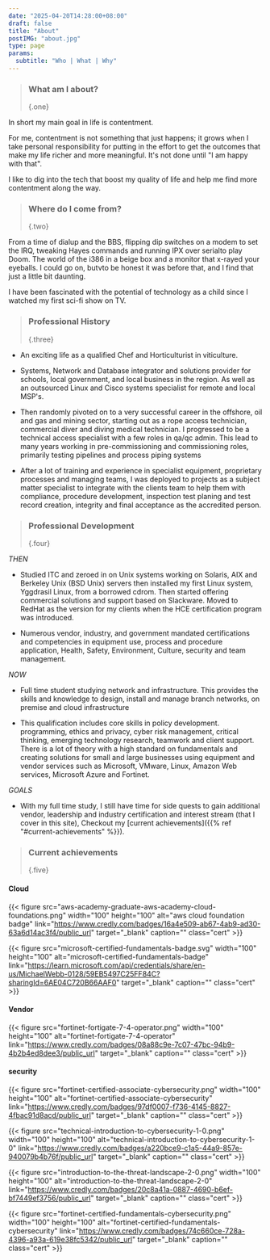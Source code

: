 ```yaml
---
date: "2025-04-20T14:28:00+08:00"
draft: false
title: "About"
postIMG: "about.jpg"
type: page
params:
  subtitle: "Who | What | Why"
---
```


> ### What am I about?
>
> {.one}

In short my main goal in life is contentment.

For me, contentment is not something that just happens; it grows when I take
personal responsibility for putting in the effort to get the outcomes that make
my life richer and more meaningful. It's not done until "I am happy with that".

I like to dig into the tech that boost my quality of life and help
me find more contentment along the way.

> ### Where do I come from?
>
> {.two}

From a time of dialup and the BBS, flipping dip switches on a modem to set the
IRQ, tweaking Hayes commands and running IPX over serialto play Doom. The
world of the i386 in a beige box and a monitor that x-rayed your eyeballs.
I could go on, butvto be honest it was before that, and I find that just a
little bit daunting.

I have been fascinated with the potential of technology as a child since I
watched my first sci-fi show on TV.

> ### Professional History
>
> {.three}

- An exciting life as a qualified Chef and Horticulturist in viticulture.

- Systems, Network and Database integrator and solutions provider for schools,
  local government, and local business in the region. As well as an outsourced
  Linux and Cisco systems specialist for remote and local MSP's.

- Then randomly pivoted on to a very successful career in the offshore, oil and
  gas and mining sector, starting out as a rope access technician, commercial
  diver and diving medical technician. I progressed to be a technical access
  specialist with a few roles in qa/qc admin. This lead to many years working in
  pre-commissioning and commissioning roles, primarily testing pipelines and
  process piping systems

- After a lot of training and experience in specialist equipment, proprietary
  processes and managing teams, I was deployed to projects as a subject
  matter specialist to integrate with the clients team to help them with
  compliance, procedure development, inspection test planing and test record
  creation, integrity and final acceptance as the accredited person.

> ### Professional Development
>
> {.four}

_THEN_

- Studied ITC and zeroed in on Unix systems working on Solaris, AIX
  and Berkeley Unix (BSD Unix) servers then installed my first Linux system,
  Yggdrasil Linux, from a borrowed cdrom. Then started offering commercial
  solutions and support based on Slackware. Moved to RedHat as the version for
  my clients when the HCE certification program was introduced.

- Numerous vendor, industry, and government mandated certifications and
  competencies in equipment use, process and procedure application, Health,
  Safety, Environment, Culture, security and team management.

_NOW_

- Full time student studying network and infrastructure. This provides
  the skills and knowledge to design, install and manage branch
  networks, on premise and cloud infrastructure

- This qualification includes core skills in policy development. programming,
  ethics and privacy, cyber risk management, critical thinking, emerging
  technology research, teamwork and client support. There is a lot of theory with
  a high standard on fundamentals and creating solutions for small and large
  businesses using equipment and vendor services such as Microsoft, VMware,
  Linux, Amazon Web services, Microsoft Azure and Fortinet.

_GOALS_

- With my full time study, I still have time for side quests to gain
  additional vendor, leadership and industry certification and interest stream
  (that I cover in this site), Checkout my
  [current achievements]({{% ref "#current-achievements" %}}).

> ### Current achievements
>
> {.five}

#### Cloud

{{< figure
src="aws-academy-graduate-aws-academy-cloud-foundations.png"
width="100"
height="100"
alt="aws cloud foundation badge"
link="<https://www.credly.com/badges/16a4e509-ab67-4ab9-ad30-63a6d14ac3f4/public_url>"
target="_blank"
caption=""
class="cert" >}}

{{< figure
src="microsoft-certified-fundamentals-badge.svg"
width="100"
height="100"
alt="microsoft-certified-fundamentals-badge"
link="https://learn.microsoft.com/api/credentials/share/en-us/MichaelWebb-0128/59EB5497C25FF84C?sharingId=6AE04C720B66AAF0"
target="_blank"
caption=""
class="cert" >}}

#### Vendor

{{< figure
src="fortinet-fortigate-7-4-operator.png"
width="100"
height="100"
alt="fortinet-fortigate-7-4-operator"
link="https://www.credly.com/badges/08a88c9e-7c07-47bc-94b9-4b2b4ed8dee3/public_url"
target="_blank"
caption=""
class="cert" >}}

#### security

{{< figure
src="fortinet-certified-associate-cybersecurity.png"
width="100"
height="100"
alt="fortinet-certified-associate-cybersecurity"
link="https://www.credly.com/badges/97df0007-f736-4145-8827-4fbac91d8acd/public_url"
target="_blank"
caption=""
class="cert" >}}

{{< figure
src="technical-introduction-to-cybersecurity-1-0.png"
width="100"
height="100"
alt="technical-introduction-to-cybersecurity-1-0"
link="https://www.credly.com/badges/a220bce9-c1a5-44a9-857e-940079b4b76f/public_url"
target="_blank"
caption=""
class="cert" >}}

{{< figure
src="introduction-to-the-threat-landscape-2-0.png"
width="100"
height="100"
alt="introduction-to-the-threat-landscape-2-0"
link="https://www.credly.com/badges/20c8a41a-0887-4690-b6ef-bf7449ef3756/public_url"
target="_blank"
caption=""
class="cert" >}}

{{< figure
src="fortinet-certified-fundamentals-cybersecurity.png"
width="100"
height="100"
alt="fortinet-certified-fundamentals-cybersecurity"
link="https://www.credly.com/badges/74c660ce-728a-4396-a93a-619e38fc5342/public_url"
target="_blank"
caption=""
class="cert" >}}
